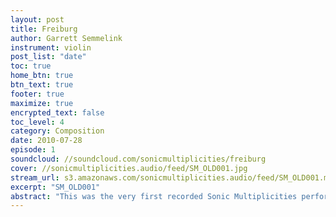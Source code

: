 ```yaml
---
layout: post
title: Freiburg
author: Garrett Semmelink
instrument: violin
post_list: "date"
toc: true
home_btn: true
btn_text: true
footer: true
maximize: true
encrypted_text: false
toc_level: 4
category: Composition
date: 2010-07-28
episode: 1
soundcloud: //soundcloud.com/sonicmultiplicities/freiburg
cover: //sonicmultiplicities.audio/feed/SM_OLD001.jpg
stream_url: s3.amazonaws.com/sonicmultiplicities.audio/feed/SM_OLD001.mp3
excerpt: "SM_OLD001"
abstract: "This was the very first recorded Sonic Multiplicities performance, back in 2010."
---
```


